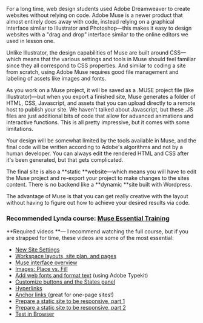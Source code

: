 For a long time, web design students used Adobe Dreamweaver to create websites without relying on code. Adobe Muse is a newer product that almost entirely does away with code, instead relying on a graphical interface similar to Illustrator and Photoshop—this makes it easy to design websites with a "drag and drop" interface similar to the online editors we used in lesson one.

Unlike Illustrator, the design capabilities of Muse are built around CSS—which means that the various settings and tools in Muse should feel familiar since they all correspond to CSS properties. And similar to coding a site from scratch, using Adobe Muse requires good file management and labeling of assets like images and fonts.

As you work on a Muse project, it will be saved as a .MUSE project file \(like Illustrator\)—but when you export a finished site, Muse generates a folder of HTML, CSS, Javascript, and assets that you can upload directly to a remote host to publish your site. We haven't talked about Javascript, but these .JS files are just additional bits of code that allow for advanced animations and interactive functions. This is all pretty impressive, but it comes with some limitations.

Your design will be somewhat limited by the tools available in Muse, and the final code will be written according to Adobe's algorithms and not by a human developer. You can always edit the rendered HTML and CSS after it's been generated, but that gets complicated.

The final site is also a **static **website—which means you will have to edit the Muse project and re-export your project to make changes to the sites content. There is no backend like a **dynamic **site built with Wordpress.

The advantage of Muse is that you can get really creative with the layout without having to figure out how to achieve your desired results via code.



### **Recommended Lynda course**: [Muse Essential Training](https://www.lynda.com/Muse-tutorials/Welcome/532182/577482-4.html?srchtrk=index%3a1%0alinktypeid%3a2%0aq%3amuse%0apage%3a1%0as%3arelevance%0asa%3atrue%0aproducttypeid%3a2)

**Required videos **— I recommend watching the full course, but if you are strapped for time, these videos are some of the most essential:

* [New Site Settings](https://www.lynda.com/Muse-tutorials/New-site-settings/532182/577489-4.html?srchtrk=index%3a1%0alinktypeid%3a2%0aq%3amuse%0apage%3a1%0as%3arelevance%0asa%3atrue%0aproducttypeid%3a2)
* [Workspace layouts, site plan, and pages](https://www.lynda.com/Muse-tutorials/Workspace-layouts-site-plan-pages/532182/577490-4.html?srchtrk=index%3a1%0alinktypeid%3a2%0aq%3amuse%0apage%3a1%0as%3arelevance%0asa%3atrue%0aproducttypeid%3a2)
* [Muse interface overview](https://www.lynda.com/Muse-tutorials/Muse-interface-overview/532182/577493-4.html?srchtrk=index%3a1%0alinktypeid%3a2%0aq%3amuse%0apage%3a1%0as%3arelevance%0asa%3atrue%0aproducttypeid%3a2)
* [Images: Place vs. Fill](https://www.lynda.com/Muse-tutorials/Images-Place-vs-fill/532182/577500-4.html?srchtrk=index%3a1%0alinktypeid%3a2%0aq%3amuse%0apage%3a1%0as%3arelevance%0asa%3atrue%0aproducttypeid%3a2)
* [Add web fonts and format text](https://www.lynda.com/Muse-tutorials/Add-web-fonts-format-text/532182/577501-4.html?srchtrk=index%3a1%0alinktypeid%3a2%0aq%3amuse%0apage%3a1%0as%3arelevance%0asa%3atrue%0aproducttypeid%3a2) \(using Adobe Typekit\)
* [Customize buttons and the States panel](https://www.lynda.com/Muse-tutorials/Customize-buttons-States-panel/532182/577503-4.html?srchtrk=index%3a1%0alinktypeid%3a2%0aq%3amuse%0apage%3a1%0as%3arelevance%0asa%3atrue%0aproducttypeid%3a2)
* [Hyperlinks](https://www.lynda.com/Muse-tutorials/Hyperlinks/532182/577510-4.html?srchtrk=index%3a1%0alinktypeid%3a2%0aq%3amuse%0apage%3a1%0as%3arelevance%0asa%3atrue%0aproducttypeid%3a2)
* [Anchor links ](https://www.lynda.com/Muse-tutorials/Add-anchor-tags/532182/577519-4.html?srchtrk=index%3a1%0alinktypeid%3a2%0aq%3amuse%0apage%3a1%0as%3arelevance%0asa%3atrue%0aproducttypeid%3a2)\(great for one-page sites!\)
* [Prepare a static site to be responsive, part 1 ](https://www.lynda.com/Muse-tutorials/Prepare-static-site-responsive-part-1/532182/577530-4.html?srchtrk=index%3a1%0alinktypeid%3a2%0aq%3amuse%0apage%3a1%0as%3arelevance%0asa%3atrue%0aproducttypeid%3a2)
* [Prepare a static site to be responsive, part 2](https://www.lynda.com/Muse-tutorials/Prepare-static-site-responsive-part-2/532182/577531-4.html?srchtrk=index%3a1%0alinktypeid%3a2%0aq%3amuse%0apage%3a1%0as%3arelevance%0asa%3atrue%0aproducttypeid%3a2)
* [Test in Browser](https://www.lynda.com/Muse-tutorials/Test-browsers/532182/577550-4.html?srchtrk=index%3a1%0alinktypeid%3a2%0aq%3amuse%0apage%3a1%0as%3arelevance%0asa%3atrue%0aproducttypeid%3a2)



